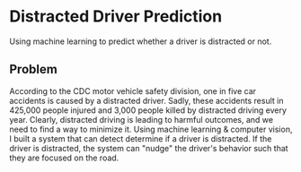 # Distracted Driver Prediction
Using machine learning to predict whether a driver is distracted or not.

## Problem
According to the CDC motor vehicle safety division, one in five car accidents is caused by a distracted driver. Sadly, these accidents result in 425,000 people injured and 3,000 people killed by distracted driving every year. Clearly, distracted driving is leading to harmful outcomes, and we need to find a way to minimize it. Using machine learning & computer vision, I built a system that can detect determine if a driver is distracted. If the driver is distracted, the system can "nudge" the driver's behavior such that they are focused on the road.
